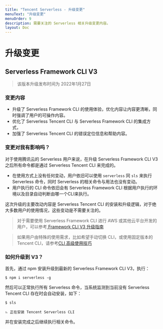 ```yaml
---
title: "Tencent Serverless - 升级变更"
menuText: "升级变更"
menuOrder: 9
description: 需要关注的 Serverless 相关升级变更内容。
layout: Doc
---
```


# 升级变更

## Serverless Framework CLI V3 

> 该版本升级发布时间为 2022年1月27日

### 变更内容

* 升级了 Serverless Framework CLI 的使用体验，优化内容让内容更清晰，同时强调了用户的可操作内容。
* 优化了 Serverless Tencent CLI 与 Serverless Framework CLI 的集成方式，
* 加强了 Serverless Tencent CLI 的错误定位信息和帮助内容。 

### 变更对我有影响吗？

对于使用腾讯云的 Serverless 用户来说，在升级 Serverless Framework CLI V3 之后所有命令都是通过 Serverless Tencent CLI 来完成的。 

* 在使用方式上没有任何变动，用户依旧可以使用 `serverless` 同 `sls` 来执行 Serverless 命令，同时 Serverless 的相关命令与用法也没有变动。
* 用户执行的 CLI 命令依旧会有 Serverless Framework CLI 根据用户执行的环境以及目录自动判断由哪一个CLI来执行。

这次升级的主要改动内容是 Serverless Tencent CLI 的安装和升级逻辑，对于绝大多数用户的使用情况，这些变动是不需要关注的。 

> 对于需要使用 Serverless Framework CLI 进行 AWS 或其他云平台开发的用户，可以参考[ Framework CLI V3 升级指南](https://www.serverless.com/framework/docs/guides/upgrading-v3)

> 如果用户由特殊的使用需求，比如希望手动切换 CLI，或使用固定版本的 Tencent CLI，请参考[CLI 高级使用技巧](./guides/cli-advance)

### 如何升级到 V3？

首先，通过 npm 安装升级到最新的 Serverless Framework CLI V3，执行：

```
$ npm i serverless -g
```

然后可以正常执行所有 Serverless 命令，当系统监测到当前没有 Serverless Tencent CLI 存在时会自动安装，如下：

```
$ sls

⠦ 正在安装 Tencent Serverless CLI
```

并在安装完成之后继续执行相关命令。
